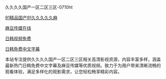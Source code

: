 久久久久国产一区二区三区-0710ht

<a href="https://heiliaoxwd5i8.pages.dev">91精品国产91久久久久久麻</a>

<a href="https://heiliaowt0d7p.pages.dev">麻豆传媒在线</a>

<a href="https://heiliaoxqkkct.pages.dev">日韩视频免费</a>

<a href="https://heiliaoow5kzm.pages.dev">日韩免费中文字幕</a>

本站专注提供久久久久国产一区二区三区相关高清影视资源，内容丰富多样，涵盖最新热门日韩免费中文字幕及麻豆传媒等优质视频。致力于为用户带来清晰流畅的观看体验，满足多样化的观影需求，让您轻松畅享精彩内容。

<span style="display:none;">[Canonical link](https://github.com/hihi20250710/hihi5）</span>
